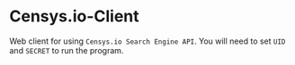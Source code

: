 # Censys.io-Client
Web client for using `Censys.io Search Engine API`. You will need to set `UID` and `SECRET` to run the program.
